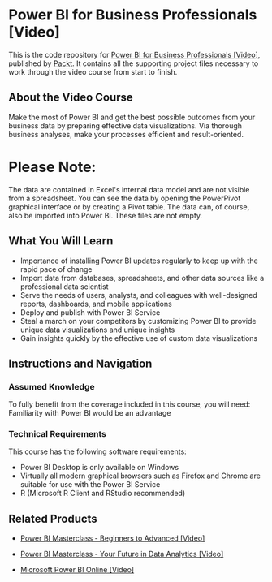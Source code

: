 # Power BI for Business Professionals [Video]
This is the code repository for [Power BI for Business Professionals [Video]](https://www.packtpub.com/data/power-bi-for-business-professionals-video), published by [Packt](https://www.packtpub.com/?utm_source=github). It contains all the supporting project files necessary to work through the video course from start to finish.
## About the Video Course
Make the most of Power BI and get the best possible outcomes from your business data by preparing effective data visualizations. Via thorough business analyses, make your processes efficient and result-oriented.	

# Please Note: 
The data are contained in Excel's internal data model and are not visible from a spreadsheet. You can see the data by opening the PowerPivot graphical interface or by creating a Pivot table. The data can, of course, also be imported into Power BI.
These files are not empty.

<H2>What You Will Learn</H2>
<DIV class=book-info-will-learn-text>
<UL>
<LI>Importance of installing Power BI updates regularly to keep up with the rapid pace of change
<LI>Import data from databases, spreadsheets, and other data sources like a professional data scientist
<LI>Serve the needs of users, analysts, and colleagues with well-designed reports, dashboards, and mobile applications
<LI>Deploy and publish with Power BI Service
<LI>Steal a march on your competitors by customizing Power BI to provide unique data visualizations and unique insights
<LI>Gain insights quickly by the effective use of custom data visualizations </LI></UL></DIV>

## Instructions and Navigation
### Assumed Knowledge
To fully benefit from the coverage included in this course, you will need:<br/>
Familiarity with Power BI would be an advantage
### Technical Requirements
This course has the following software requirements:<br/>
<UL><LI>Power BI Desktop is only available on Windows
<LI>Virtually all modern graphical browsers such as Firefox and Chrome are suitable for use with the Power BI Service
  <LI>R (Microsoft R Client and RStudio recommended)</LI></UL>

## Related Products
* [Power BI Masterclass - Beginners to Advanced [Video]](https://www.packtpub.com/big-data-and-business-intelligence/power-bi-masterclass-beginners-advanced-video)

* [Power BI Masterclass - Your Future in Data Analytics [Video]](https://www.packtpub.com/big-data-and-business-intelligence/power-bi-masterclass-your-future-data-analytics-video)

* [Microsoft Power BI Online [Video]](https://www.packtpub.com/big-data-and-business-intelligence/microsoft-power-bi-online-video)



